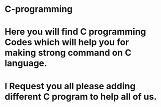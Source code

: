 # C-programming
# Here you will find C programming Codes which will help you for making strong command on C language.
# I Request you all please adding different C program to help all of us.

